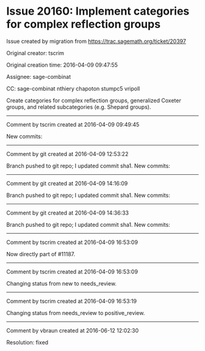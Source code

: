 # Issue 20160: Implement categories for complex reflection groups

Issue created by migration from https://trac.sagemath.org/ticket/20397

Original creator: tscrim

Original creation time: 2016-04-09 09:47:55

Assignee: sage-combinat

CC:  sage-combinat nthiery chapoton stumpc5 vripoll

Create categories for complex reflection groups, generalized Coxeter groups, and related subcategories (e.g. Shepard groups).


---

Comment by tscrim created at 2016-04-09 09:49:45

New commits:


---

Comment by git created at 2016-04-09 12:53:22

Branch pushed to git repo; I updated commit sha1. New commits:


---

Comment by git created at 2016-04-09 14:16:09

Branch pushed to git repo; I updated commit sha1. New commits:


---

Comment by git created at 2016-04-09 14:36:33

Branch pushed to git repo; I updated commit sha1. New commits:


---

Comment by tscrim created at 2016-04-09 16:53:09

Now directly part of #11187.


---

Comment by tscrim created at 2016-04-09 16:53:09

Changing status from new to needs_review.


---

Comment by tscrim created at 2016-04-09 16:53:19

Changing status from needs_review to positive_review.


---

Comment by vbraun created at 2016-06-12 12:02:30

Resolution: fixed
